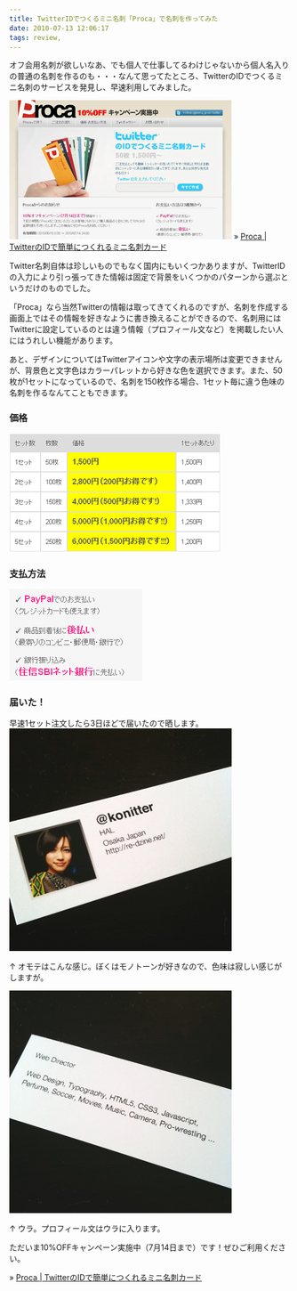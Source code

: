 ```yaml
---
title: TwitterIDでつくるミニ名刺「Proca」で名刺を作ってみた
date: 2010-07-13 12:06:17
tags: review,
---
```

オフ会用名刺が欲しいなあ、でも個人で仕事してるわけじゃないから個人名入りの普通の名刺を作るのも・・・なんて思ってたところ、TwitterのIDでつくるミニ名刺のサービスを発見し、早速利用してみました。

<!--more-->

<a href="http://proca.jp/"><img src="/img/2010/07/proca_1.jpg" alt="" title="Proca" width="400" height="250" class="alignnone size-full wp-image-1092" /></a>
&raquo; <a href="http://proca.jp/">Proca | TwitterのIDで簡単につくれるミニ名刺カード</a>

Twitter名刺自体は珍しいものでもなく国内にもいくつかありますが、TwitterIDの入力により引っ張ってきた情報は固定で背景をいくつかのパターンから選ぶというだけのものでした。

「Proca」なら当然Twitterの情報は取ってきてくれるのですが、名刺を作成する画面上ではその情報を好きなように書き換えることができるので、名刺用にはTwitterに設定しているのとは違う情報（プロフィール文など）を掲載したい人にはうれしい機能があります。

あと、デザインについてはTwitterアイコンや文字の表示場所は変更できませんが、背景色と文字色はカラーパレットから好きな色を選択できます。また、50枚が1セットになっているので、名刺を150枚作る場合、1セット毎に違う色味の名刺を作るなんてこともできます。

<h3>価格</h3>
<img src="/img/2010/07/proca_51.jpg" alt="" title="proca_5[1]" width="380" height="213" class="alignnone size-full wp-image-1107" />

<h3>支払方法</h3>
<img src="/img/2010/07/proca_6.jpg" alt="" title="proca_6" width="239" height="165" class="alignnone size-full wp-image-1108" />

<h3>届いた！</h3>
早速1セット注文したら3日ほどで届いたので晒します。

<img src="/img/2010/07/proca_211.jpg" alt="" title="proca_2[1]" width="400" height="400" class="alignnone size-full wp-image-1134" />

↑ オモテはこんな感じ。ぼくはモノトーンが好きなので、色味は寂しい感じがしますが。

<img src="/img/2010/07/proca_411.jpg" alt="" title="proca_4[1]" width="400" height="400" class="alignnone size-full wp-image-1133" />

↑ ウラ。プロフィール文はウラに入ります。

ただいま10%OFFキャンペーン実施中（7月14日まで）です！ぜひご利用ください。

&raquo; <a href="http://proca.jp/">Proca | TwitterのIDで簡単につくれるミニ名刺カード</a>